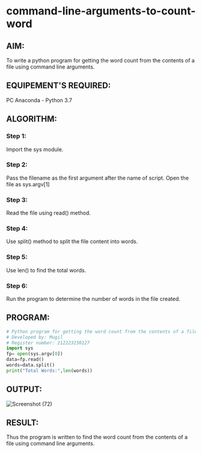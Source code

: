 # command-line-arguments-to-count-word
## AIM:
To write a python program for getting the word count from the contents of a file using command line arguments.
## EQUIPEMENT'S REQUIRED: 
PC
Anaconda - Python 3.7
## ALGORITHM: 
### Step 1:
Import the sys module.

### Step 2:
Pass the filename as the first argument after the name of script. Open the file as sys.argv[1]

### Step 3:
Read the file using read() method.

### Step 4:
Use split() method to split the file content into words.

### Step 5:
Use len() to find the total words.

### Step 6:
Run the program to determine the number of words in the file created.

## PROGRAM:
```python
# Python program for getting the word count from the contents of a file using command line arguments.
# Developed by: Mugil
# Register number: 212223230127
import sys
fp= open(sys.argv[0])
data=fp.read()
words=data.split()
print("Total Words:",len(words))
```
## OUTPUT:


![Screenshot (72)](https://github.com/mugil25/command-line-arguments-to-count-word/assets/148515771/5f049108-7ef2-4732-bac8-0e6006655592)


## RESULT:
Thus the program is written to find the word count from the contents of a file using command line arguments.
